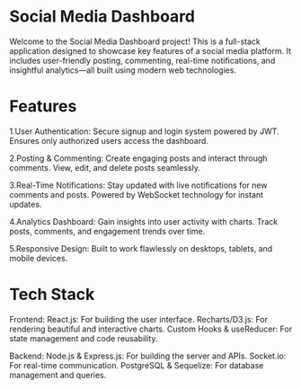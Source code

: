 # Social Media Dashboard
Welcome to the Social Media Dashboard project! This is a full-stack application designed to showcase key features of a social media platform. It includes user-friendly posting, commenting, real-time notifications, and insightful analytics—all built using modern web technologies.

# Features
1.User Authentication:
Secure signup and login system powered by JWT.
Ensures only authorized users access the dashboard. 

2.Posting & Commenting:
Create engaging posts and interact through comments.
View, edit, and delete posts seamlessly.

3.Real-Time Notifications:
Stay updated with live notifications for new comments and posts.
Powered by WebSocket technology for instant updates.

4.Analytics Dashboard:
Gain insights into user activity with charts.
Track posts, comments, and engagement trends over time.

5.Responsive Design:
Built to work flawlessly on desktops, tablets, and mobile devices.

# Tech Stack
Frontend:
React.js: For building the user interface.
Recharts/D3.js: For rendering beautiful and interactive charts.
Custom Hooks & useReducer: For state management and code reusability.

Backend:
Node.js & Express.js: For building the server and APIs.
Socket.io: For real-time communication.
PostgreSQL & Sequelize: For database management and queries.


